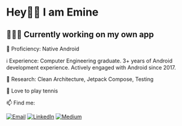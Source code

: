 # Hey🖖🏽 I am Emine

## 👩🏻‍💻 Currently working on my own app

👀 Proficiency: Native Android

ℹ️ Experience: Computer Engineering graduate. 3+ years of Android development experience. Actively engaged with Android since 2017.

🌱 Research: Clean Architecture, Jetpack Compose, Testing

🎾 Love to play tennis 

📫 Find me:

[![Email](https://img.shields.io/badge/Email-Contact-success)](mailto:eminesa34@gmail.com) [![LinkedIn](https://img.shields.io/badge/LinkedIn-Profile-blue)](https://www.linkedin.com/in/eminesa) [![Medium](https://img.shields.io/badge/Medium-Blog-black)](https://medium.com/@eminesa)
